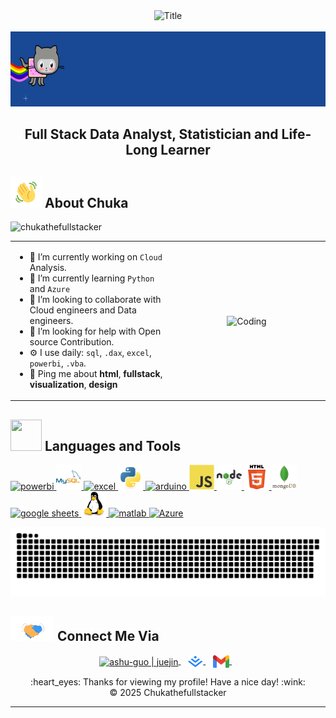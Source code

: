 <div align="center">
  <img src="https://readme-typing-svg.herokuapp.com?font=Architects+Daughter&color=%2338C2FF&size=50&center=true&vCenter=true&height=60&width=600&lines=Heyyy!+I'm+Chu;TN+is+me!!!;Welcome+to+my+profile!" alt="Title"></img>
</div>

<br>

<div align="center">
    <img src="https://raw.githubusercontent.com/ashu-guo/ashu-guo/master/assets/fly.webp" height="120px" />
</div>

<h2 align="center">Full Stack Data Analyst, Statistician and Life-Long Learner</h2>

## <img src="https://raw.githubusercontent.com/ashu-guo/ashu-guo/main/assets/wave.gif" width="50px" height="50px"></img> About Chuka
<p align="left"> <img src="https://komarev.com/ghpvc/?username=chukathefullstacker&label=Profile%20views&color=0e75b6&style=flat" alt="chukathefullstacker" /> </p>
<table align="center">
<tr border="none">
<td width="50%" align="left">


- 🔭 I’m currently working on `Cloud` Analysis.
- 🌱 I’m currently learning `Python` and `Azure`
- 👯 I’m looking to collaborate with Cloud engineers and Data engineers.
- 🤔 I’m looking for help with Open source Contribution.
- ⚙️ I use daily: `sql`, `.dax`, `excel`, `powerbi`, `.vba`.
- 💬 Ping me about **html**, **fullstack**, **visualization**, **design**
</td>
<td width="50%" align="center">
  <img align="center" alt="Coding" width="100%" src="https://camo.githubusercontent.com/2366b34bb903c09617990fb5fff4622f3e941349e846ddb7e73df872a9d21233/68747470733a2f2f63646e2e6472696262626c652e636f6d2f75736572732f3733303730332f73637265656e73686f74732f363538313234332f6176656e746f2e676966">
</td>
</tr>
</table>

## <img src="https://media.giphy.com/media/M4NykXxUE0HAcK7UJ6/giphy.gif" width="50px" height="50px"></img> Languages and Tools

<p align="left">
    <a href="https://www.microsoft.com/en-us/power-platform/products/power-bi" target="_blank" rel="noreferrer">
        <img
                src="https://uxwing.com/wp-content/themes/uxwing/download/brands-and-social-media/power-bi-icon.png"
                alt="powerbi"
                width="40"
                height="40"
        />
    </a>
  <a href="https://www.mysql.com/" target="_blank" rel="noreferrer">
        <img
                src="https://raw.githubusercontent.com/devicons/devicon/master/icons/mysql/mysql-original-wordmark.svg"
                alt="mysql"
                width="40"
                height="40"
        />
    </a>
   <a href="https://www.office.com/" target="_blank" rel="noreferrer">
        <img
                src="https://upload.wikimedia.org/wikipedia/commons/thumb/3/34/Microsoft_Office_Excel_%282019%E2%80%93present%29.svg/2203px-Microsoft_Office_Excel_%282019%E2%80%93present%29.svg.png"
                alt="excel"
                width="40"
                height="40"
        />
    </a>
    <a href="https://www.python.org" target="_blank" rel="noreferrer">
        <img
                src="https://raw.githubusercontent.com/devicons/devicon/master/icons/python/python-original.svg"
                alt="python"
                width="40"
                height="40"
        />
    </a>
     <a href="https://www.arduino.cc/" target="_blank" rel="noreferrer"> 
    <img src="https://cdn.worldvectorlogo.com/logos/arduino-1.svg" alt="arduino" width="40" height="40"/> 
  </a>
    </a>
    <a href="https://developer.mozilla.org/en-US/docs/Web/JavaScript" target="_blank" rel="noreferrer">
        <img
                src="https://raw.githubusercontent.com/devicons/devicon/master/icons/javascript/javascript-original.svg"
                alt="javascript"
                width="40"
                height="40"
        />
    </a>
    <a href="https://nodejs.org" target="_blank" rel="noreferrer">
        <img
                src="https://raw.githubusercontent.com/devicons/devicon/master/icons/nodejs/nodejs-original-wordmark.svg"
                alt="nodejs"
                width="40"
                height="40"
        />
    </a>
    <a href="https://www.w3.org/html/" target="_blank" rel="noreferrer">
        <img
                src="https://raw.githubusercontent.com/devicons/devicon/master/icons/html5/html5-original-wordmark.svg"
                alt="html5"
                width="40"
                height="40"
        />
    </a>
   <a href="https://www.mongodb.com/" target="_blank" rel="noreferrer">
        <img
                src="https://raw.githubusercontent.com/devicons/devicon/master/icons/mongodb/mongodb-original-wordmark.svg"
                alt="mongodb"
                width="40"
                height="40"
        />
    </a>
    <a href="https://workspace.google.com/products/sheets/" target="_blank" rel="noreferrer">
        <img src="https://static-00.iconduck.com/assets.00/apps-google-sheets-icon-2048x2044-j8oe3a79.png" 
          alt="google sheets" 
          width="40" 
          height="40" />
    </a>
    <a href="https://www.linux.org/" target="_blank" rel="noreferrer">
        <img
                src="https://raw.githubusercontent.com/devicons/devicon/master/icons/linux/linux-original.svg"
                alt="linux"
                width="40"
                height="40"
        />
    </a>
    <a href="https://www.mathworks.com/" target="_blank" rel="noreferrer">
        <img
                src="https://upload.wikimedia.org/wikipedia/commons/thumb/2/21/Matlab_Logo.png/800px-Matlab_Logo.png"
                alt="matlab"
                width="40"
                height="40"
        />
       </a>
    <a href="https://azure.microsoft.com/" target="_blank" rel="noreferrer">
        <img src="https://download.logo.wine/logo/Microsoft_Azure/Microsoft_Azure-Logo.wine.png"
          alt="Azure" width="85" height="50" />
    </a>
</p>

<!--
## <img src="https://media2.giphy.com/media/QssGEmpkyEOhBCb7e1/giphy.gif?cid=ecf05e47a0n3gi1bfqntqmob8g9aid1oyj2wr3ds3mg700bl&rid=giphy.gif" width="50px" height="50px"> My Statistics
<table align="center">
<tr border="none">
<td width="50%" align="center">
<p align="center" width="5000px"  height="1000px"> <a href="https://github.com/ryo-ma/github-profile-trophy"><img src="https://github-profile-trophy.vercel.app/?username=chukathefullstacker&theme=chartreuse-dark&hide_border=false&no-bg=true&no-frame=true&langs_count=10" alt="chukathefullstacker" /></a> </p>
<br></br>
<br></br>
<br></br>


<p>&nbsp;<img align="center" src="https://github-readme-stats.vercel.app/api?username=chukathefullstacker&show_icons=true&count_private=true&theme=chartreuse-dark&hide_border=false" alt="chukathefullstacker" /></p>
</td>
<td width="50%" align="center">

 
  <p><img align="center" src="https://github-readme-stats.vercel.app/api/top-langs?username=chukathefullstacker&theme=chartreuse-dark&hide_border=false&no-bg=true&no-frame=true&langs_count=10" alt="chukathefullstacker" /></p>


<p><img align="center" src="https://github-readme-streak-stats.herokuapp.com/?user=chukathefullstacker&theme=chartreuse-dark&hide_border=false" alt="chukathefullstacker" /></p>


  </td>
</tr>
</table>
-->
<p >
    <picture align="center">
      <source media="(prefers-color-scheme: dark)" srcset="https://raw.githubusercontent.com/ashu-guo/ashu-guo/master/assets/github-contribution-grid-snake.svg">
      <source media="(prefers-color-scheme: light)" srcset="https://raw.githubusercontent.com/ashu-guo/ashu-guo/master/assets/github-contribution-grid-snake.svg">
      <img alt="github contribution grid snake animation" src="https://raw.githubusercontent.com/ashu-guo/ashu-guo/master/assets/github-contribution-grid-snake.svg">
    </picture>
</p>

## <img src='https://raw.githubusercontent.com/ashu-guo/ashu-guo/main/assets/handshake.gif' width="70px" height="40px"> Connect Me Via

<p align="center">

<a href="https://linkedin.com/in/gm" target="_blank">
    <img align="center" alt="ashu-guo | juejin" width="24px" src="https://raw.githubusercontent.com/rahuldkjain/github-profile-readme-generator/master/src/images/icons/Social/linked-in-alt.svg" />
  </a> &nbsp;&nbsp;

 <a href="" target="_blank">
    <img align="center" alt="ashu-guo | juejin" width="24px" src="https://raw.githubusercontent.com/ashu-guo/ashu-guo/master/assets/juejin.svg" />
  </a> &nbsp;&nbsp;

  <a href="mailto:chukwuka.ogbonnaya-ngwu@stu.cu.edu.ng" >
    <img align="center" alt="ashu-guo | Gmail" width="26px" src="https://raw.githubusercontent.com/ashu-guo/ashu-guo/master/assets/gmail.svg" />
  </a> &nbsp;&nbsp;
<p>


<div align="center">
  :heart_eyes: Thanks for viewing my profile! Have a nice day! :wink: <br/>
  &copy; 2025 Chukathefullstacker
</div>


---
